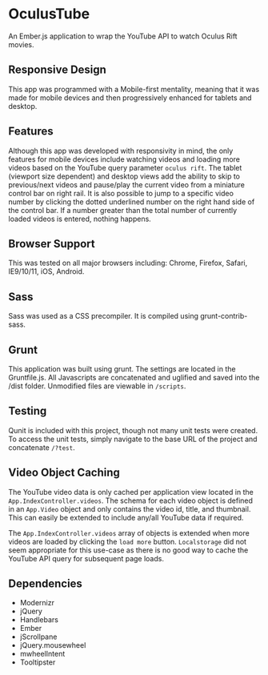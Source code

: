 
OculusTube 
====== 
 
An Ember.js application to wrap the YouTube API to watch Oculus Rift movies.
 
Responsive Design 
------ 
This app was programmed with a Mobile-first mentality, meaning that it was made for mobile devices and then progressively enhanced for tablets and desktop.  
 
Features 
------ 
Although this app was developed with responsivity in mind, the only features for mobile devices include watching videos and loading more videos based on the YouTube query parameter `oculus rift`. The tablet (viewport size dependent) and desktop views add the ability to skip to previous/next videos and pause/play the current video from a miniature control bar on right rail. It is also possible to jump to a specific video number by clicking the dotted underlined number on the right hand side of the control bar. If a number greater than the total number of currently loaded videos is entered, nothing happens. 
 
Browser Support 
------ 
This was tested on all major browsers including: Chrome, Firefox, Safari, IE9/10/11, iOS, Android. 
 
Sass 
------ 
Sass was used as a CSS precompiler. It is compiled using grunt-contrib-sass. 
 
Grunt 
------ 
This application was built using grunt. The settings are located in the Gruntfile.js. All Javascripts are concatenated and uglified and saved into the /dist folder. Unmodified files are viewable in `/scripts`. 
 
Testing 
------ 
Qunit is included with this project, though not many unit tests were created. To access the unit tests, simply navigate to the base URL of the project and concatenate `/?test`. 

Video Object Caching
------ 
The YouTube video data is only cached per application view located in the `App.IndexController.videos`. The schema for each video object is defined in an `App.Video` object and only contains the video id, title, and thumbnail. This can easily be extended to include any/all YouTube data if required.

The `App.IndexController.videos` array of objects is extended when more videos are loaded by clicking the `load more` button. `Localstorage` did not seem appropriate for this use-case as there is no good way to cache the YouTube API query for subsequent page loads.
 
Dependencies 
------ 
* Modernizr 
* jQuery 
* Handlebars 
* Ember 
* jScrollpane 
* jQuery.mousewheel 
* mwheelIntent 
* Tooltipster
 
